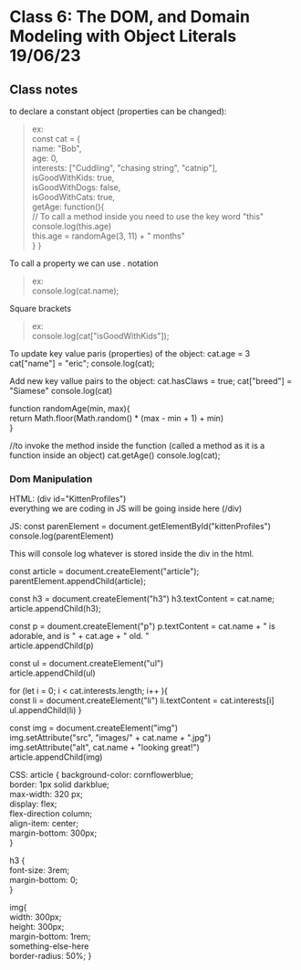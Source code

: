 # Class 6: The DOM, and Domain Modeling with Object Literals 19/06/23

## Class notes
to declare a constant object (properties can be changed):

>ex:  
const cat = {  
    name: "Bob",  
    age: 0,  
    interests: ["Cuddling", "chasing string", "catnip"],  
    isGoodWithKids: true,  
    isGoodWithDogs: false,  
    isGoodWithCats: true,    
    getAge: function(){  
        // To call a method inside you need to use the key word "this"  
        console.log(this.age)  
        this.age = randomAge(3, 11) + " months"  
    }
    }


To call a property we can use . notation
>ex:   
 console.log(cat.name);

 Square brackets
 >ex:  
 console.log(cat["isGoodWithKids"]);

To update key value paris (properties) of the object:
 cat.age = 3
 cat["name"] = "eric";
 console.log(cat);

Add new key vallue pairs to the object:
 cat.hasClaws = true;
 cat["breed"] = "Siamese"
 console.log(cat)

function randomAge(min, max){  
    return Math.floor(Math.random() * (max - min + 1) + min)  
}

//to invoke the method inside the function (called a method as it is a function inside an object)
cat.getAge()
console.log(cat);


### Dom Manipulation
HTML: 
(div id="KittenProfiles")  
everything we are coding in JS will be going inside here 
(/div)

JS:
const parenElement = document.getElementById("kittenProfiles")
console.log(parentElement)

This will console log whatever is stored inside the div in the html.

const article = document.createElement("article");  
parentElement.appendChild(article);

const h3 = document.createElement("h3")
h3.textContent = cat.name;
article.appendChild(h3);

const p = doument.createElement("p")
p.textContent = cat.name + " is adorable, and is  " + cat.age + " old. "  
article.appendChild(p)

const ul = document.createElement("ul")  
article.appendChild(ul)

for (let i = 0; i < cat.interests.length; i++ ){  
    const li = document.createElement("li")
    li.textContent = cat.interests[i]
    ul.appendChild(li)
}

const img = document.createElement("img")  
img.setAttribute("src", "images/" + cat.name + ".jpg")  
img.setAttribute("alt", cat.name + "looking great!")  
article.appendChild(img)  



CSS: 
article {
    background-color: cornflowerblue;  
    border: 1px solid darkblue;  
    max-width: 320 px;  
    display: flex;  
    flex-direction column;  
    align-item: center;  
    margin-bottom: 300px;  
}  

h3 {  
    font-size: 3rem;  
    margin-bottom: 0;  
}  

img{  
    width: 300px;  
    height: 300px;  
    margin-bottom: 1rem;  
    something-else-here  
    border-radius: 50%;
}
